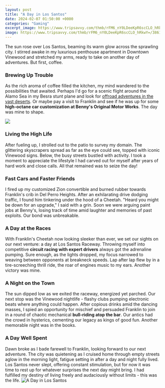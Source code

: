 ```yaml
---
layout: post
title: "A Day in Los Santos"
date: 2024-02-07 01:50:00 +0000
categories: "Gaming"
excerpt_image: https://www.tripsavvy.com/thmb/rFM6_nY0LDeeKpR6scCLO_hRkwY=/3861x2578/filters:no_upscale():max_bytes(150000):strip_icc()/the-day-of-the-dead-is-celebrated-in-the-towns-and-villages-around-lake-patzcuaro--preparations-include-major-cleaning-and-repair-of-the-local-cemeteries--160869558-5c2f9d4046e0fb0001776713.jpg
image: https://www.tripsavvy.com/thmb/rFM6_nY0LDeeKpR6scCLO_hRkwY=/3861x2578/filters:no_upscale():max_bytes(150000):strip_icc()/the-day-of-the-dead-is-celebrated-in-the-towns-and-villages-around-lake-patzcuaro--preparations-include-major-cleaning-and-repair-of-the-local-cemeteries--160869558-5c2f9d4046e0fb0001776713.jpg
---
```


The sun rose over Los Santos, beaming its warm glow across the sprawling city. I stirred awake in my luxurious penthouse apartment in Downtown Vinewood and stretched my arms, ready to take on another day of adventures. But first, coffee. 
### Brewing Up Trouble
As the rich aroma of coffee filled the kitchen, my mind wandered to the possibilities that awaited. Perhaps I'd go for a scenic flight around the Alamo Sea in my Besra stunt plane and look for [offroad adventures in the vast deserts](https://yt.io.vn/collection/acheson). Or maybe pay a visit to Franklin and see if he was up for some **high-octane car customization at Benny's Original Motor Works**. The day was mine to shape.

![](https://i.ytimg.com/vi/2Dcg5nYybTA/maxresdefault.jpg)
### Living the High Life 
After fueling up, I strolled out to the patio to survey my domain. The glittering skyscrapers spread as far as the eye could see, topped with iconic Vinewood signs. Below, the busy streets bustled with activity. I took a moment to appreciate the lifestyle I had carved out for myself after years of hard work and close calls. All that remained was to seize the day!
### Fast Cars and Faster Friends
I fired up my customized Zion convertible and burned rubber towards Franklin's crib in Del Perro Heights. After an exhilarating drive dodging traffic, I found him tinkering under the hood of a Cheetah. "Heard you might be down for an upgrade," I said with a grin. Soon we were arguing paint jobs at Benny's, losing track of time amid laughter and memories of past exploits. Our bond was unbreakable.
### A Day at the Races
With Franklin's Cheetah now looking sleeker than ever, we set our sights on our next venture: a day at Los Santos Raceway. Throwing myself into competitive **circuit racing with expert drivers** always got the adrenaline pumping. Sure enough, as the lights dropped, my focus narrowed to weaving between opponents at breakneck speeds. Lap after lap flew by in a tire-screeching thrill ride, the roar of engines music to my ears. Another victory was mine. 
### A Night on the Town
The sun dipped low as we exited the raceway, energized yet parched. Our next stop was the Vinewood nightlife - flashy clubs pumping electronic beats where anything could happen. After copious drinks amid the dancing masses, I spied an opportunity for mischief and persuaded Franklin to join in a round of chaotic mechanical **bull-riding atop the bar**. Our antics had the crowd in hysterics, cementing our legacy as kings of good fun. Another memorable night was in the books.  
### A Day Well Spent
Dawn broke as I bade farewell to Franklin, looking forward to our next adventure. The city was quietening as I cruised home through empty streets aglow in the morning light, fatigue setting in after a day and night fully lived. Los Santos never slept, offering constant stimulation, but for now it was time to rest up for whatever surprises the next day might bring. I had fulfilled my destiny of living freely and audaciously without limits - this was the life.
![A Day in Los Santos](https://www.tripsavvy.com/thmb/rFM6_nY0LDeeKpR6scCLO_hRkwY=/3861x2578/filters:no_upscale():max_bytes(150000):strip_icc()/the-day-of-the-dead-is-celebrated-in-the-towns-and-villages-around-lake-patzcuaro--preparations-include-major-cleaning-and-repair-of-the-local-cemeteries--160869558-5c2f9d4046e0fb0001776713.jpg)
